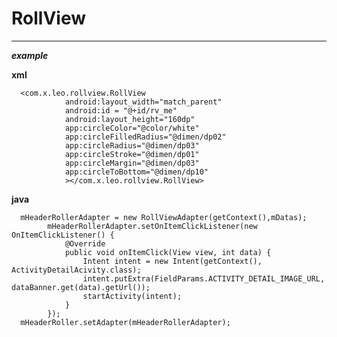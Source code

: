 # RollView
---

***example***

**xml**

      <com.x.leo.rollview.RollView
                android:layout_width="match_parent"
                android:id = "@+id/rv_me"
                android:layout_height="160dp"
                app:circleColor="@color/white"
                app:circleFilledRadius="@dimen/dp02"
                app:circleRadius="@dimen/dp03"
                app:circleStroke="@dimen/dp01"
                app:circleMargin="@dimen/dp03"
                app:circleToBottom="@dimen/dp10"
                ></com.x.leo.rollview.RollView>
**java**

      mHeaderRollerAdapter = new RollViewAdapter(getContext(),mDatas);
            mHeaderRollerAdapter.setOnItemClickListener(new OnItemClickListener() {
                @Override
                public void onItemClick(View view, int data) {
                    Intent intent = new Intent(getContext(), ActivityDetailAcivity.class);
                    intent.putExtra(FieldParams.ACTIVITY_DETAIL_IMAGE_URL, dataBanner.get(data).getUrl());
                    startActivity(intent);
                }
            });
      mHeaderRoller.setAdapter(mHeaderRollerAdapter);

  


